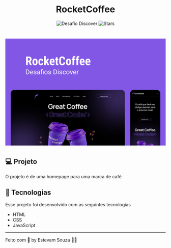 <h1 align="center">
  RocketCoffee
</h1>

<p align="center">
  <img src="https://img.shields.io/static/v1?label=Desafio&message=Discover&color=#8257E5&labelColor=24221f" alt="Desafio Discover" />
  
  <img src="https://img.shields.io/github/stars/pduartesilva2005/discover-desafio-rocketcoffee?label=stars&message=MIT&color=#8257E5&labelColor=24221f" alt="Stars">
</p>

<h1 align="center">
  <img alt="Capa do Projeto" src=".github/cover.png" />
</h1>

## 💻 Projeto

O projeto é de uma homepage para uma marca de café

## 🧪 Tecnologias

Esse projeto foi desenvolvido com as seguintes tecnologias

- HTML
- CSS
- JavaScript

---

Feito com 💜 by Estevam Souza 👋🏻
